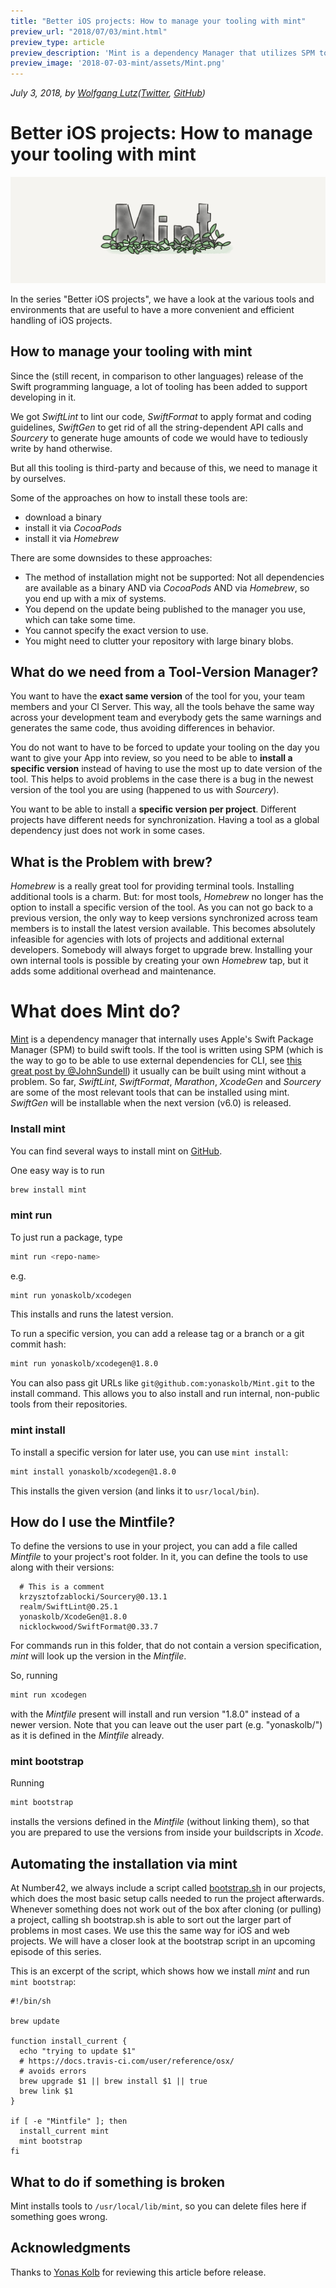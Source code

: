 ```yaml
---
title: "Better iOS projects: How to manage your tooling with mint"
preview_url: "2018/07/03/mint.html"
preview_type: article
preview_description: 'Mint is a dependency Manager that utilizes SPM to provide you with the exact versions of development tools you need.'
preview_image: '2018-07-03-mint/assets/Mint.png'
---
```

_July 3, 2018, by [Wolfgang Lutz](https://number42.de/#team)([Twitter](https://www.twitter.com/WLBORg), [GitHub](https://github.com/Lutzifer))_


# Better iOS projects: How to manage your tooling with mint
![](assets/Mint.png)

In the series "Better iOS projects", we have a look at the various tools and environments that are useful to have a more convenient and efficient handling of iOS projects.

## How to manage your tooling with mint

Since the (still recent, in comparison to other languages) release of the Swift programming language, a lot of tooling has been added to support developing in it.

We got _SwiftLint_ to lint our code, _SwiftFormat_ to apply format and coding guidelines, _SwiftGen_ to get rid of all the string-dependent API calls and _Sourcery_ to generate huge amounts of code we would have to tediously write by hand otherwise.

But all this tooling is third-party and because of this, we need to manage it by ourselves.

Some of the approaches on how to install these tools are:

-   download a binary
-   install it via _CocoaPods_
-   install it via _Homebrew_

There are some downsides to these approaches:

-   The method of installation might not be supported: Not all dependencies are available as a binary AND via _CocoaPods_ AND via _Homebrew_, so you end up with a mix of systems.
-   You depend on the update being published to the manager you use, which can take some time.
-   You cannot specify the exact version to use.
-   You might need to clutter your repository with large binary blobs.

## What do we need from a Tool-Version Manager?

You want to have the **exact same version** of the tool for you, your team members and your CI Server. This way, all the tools behave the same way across your development team and everybody gets the same warnings and generates the same code, thus avoiding differences in behavior.

You do not want to have to be forced to update your tooling on the day you want to give your App into review, so you need to be able to
**install a specific version** instead of having to use the most up to date version of the tool. This helps to avoid problems in the case there is a bug in the newest version of the tool you are using (happened to us with _Sourcery_).

You want to be able to install a **specific version per project**. Different projects have different needs for synchronization. Having a tool as a global dependency just does not work in some cases.

## What is the Problem with brew?

_Homebrew_ is a really great tool for providing terminal tools. Installing additional tools is a charm. But: for most tools, _Homebrew_ no longer has the option to install a specific version of the tool. As you can not go back to a previous version, the only way to keep versions synchronized across team members is to install the latest version available. This becomes absolutely infeasible for agencies with lots of projects and additional external developers. Somebody will always forget to upgrade brew. Installing your own internal tools is possible by creating your own _Homebrew_ tap, but it adds some additional overhead and maintenance.

# What does Mint do?

[Mint](https://github.com/yonaskolb/Mint) is a dependency manager that internally uses Apple's Swift Package Manager (SPM) to build swift tools. If the tool is written using SPM (which is the way to go to be able to use external dependencies for CLI, see [this great post by @JohnSundell](https://www.swiftbysundell.com/posts/building-a-command-line-tool-using-the-swift-package-manager)) it usually can be built using mint without a problem. So far, _SwiftLint_, _SwiftFormat_, _Marathon_, _XcodeGen_ and _Sourcery_ are some of the most relevant tools that can be installed using mint. _SwiftGen_ will be installable when the next version (v6.0) is released.

### Install mint

You can find several ways to install mint on [GitHub](https://github.com/yonaskolb/Mint).

One easy way is to run

```bash
brew install mint
```

### mint run

To just run a package, type

```bash
mint run <repo-name>
```

e.g.

```bash
mint run yonaskolb/xcodegen
```

This installs and runs the latest version.

To run a specific version, you can add a release tag or a branch or a git commit hash:

```bash
mint run yonaskolb/xcodegen@1.8.0
```

You can also pass git URLs like `git@github.com:yonaskolb/Mint.git` to the install command. This allows you to also install and run internal, non-public tools from their repositories.

### mint install

To install a specific version for later use, you can use `mint install`:

```bash
mint install yonaskolb/xcodegen@1.8.0
```

This installs the given version (and links it to `usr/local/bin`).

## How do I use the Mintfile?

To define the versions to use in your project, you can add a file called
_Mintfile_ to your project's root folder. In it, you can define the tools
to use along with their versions:

```
  # This is a comment
  krzysztofzablocki/Sourcery@0.13.1
  realm/SwiftLint@0.25.1
  yonaskolb/XcodeGen@1.8.0
  nicklockwood/SwiftFormat@0.33.7
```

For commands run in this folder, that do not contain a version specification, _mint_ will look up the version in the _Mintfile_.

So, running

```bash
mint run xcodegen
```

with the _Mintfile_ present will install and run version "1.8.0" instead
of a newer version. Note that you can leave out the user part (e.g. "yonaskolb/") as it is defined in the _Mintfile_ already.

### mint bootstrap

Running

```bash
mint bootstrap
```

installs the versions defined in the _Mintfile_ (without linking them), so that you are prepared to use the versions from inside your buildscripts in _Xcode_.

## Automating the installation via mint

At Number42, we always include a script called [bootstrap.sh](https://github.com/num42/n42-buildscripts/blob/master/bootstrap.sh) in our projects, which does the most basic setup calls needed to run the project afterwards. Whenever something does not work out of the box after cloning (or pulling) a project, calling sh bootstrap.sh is able to sort out the larger part of problems in most cases. We use this the same way for iOS and web projects. We will have a closer look at the bootstrap script in an upcoming episode of this series.

This is an excerpt of the script, which shows how we install _mint_ and run `mint bootstrap`:

```
#!/bin/sh

brew update

function install_current {
  echo "trying to update $1"
  # https://docs.travis-ci.com/user/reference/osx/
  # avoids errors
  brew upgrade $1 || brew install $1 || true
  brew link $1
}

if [ -e "Mintfile" ]; then
  install_current mint
  mint bootstrap
fi
```

## What to do if something is broken

Mint installs tools to `/usr/local/lib/mint`, so you can delete files here if something goes wrong.

## Acknowledgments
Thanks to [Yonas Kolb](https://github.com/yonaskolb) for reviewing this article before release.
